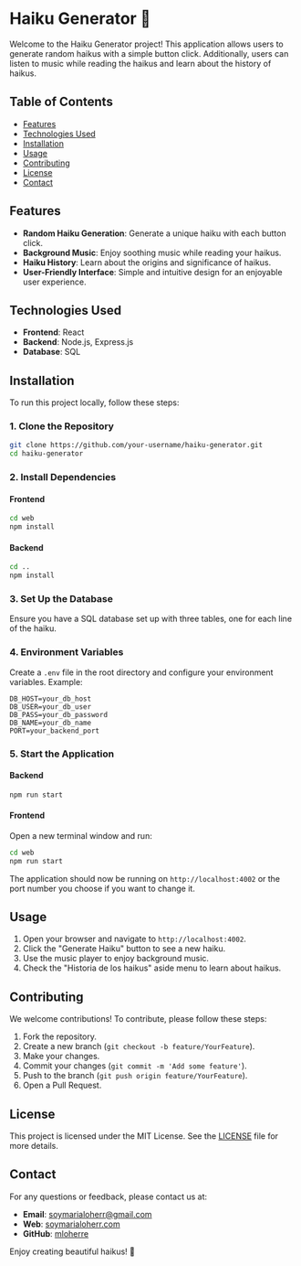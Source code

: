 # Haiku Generator 🌸

Welcome to the Haiku Generator project! This application allows users to generate random haikus with a simple button click. Additionally, users can listen to music while reading the haikus and learn about the history of haikus.

## Table of Contents

- [Features](#features)
- [Technologies Used](#technologies-used)
- [Installation](#installation)
- [Usage](#usage)
- [Contributing](#contributing)
- [License](#license)
- [Contact](#contact)

## Features

- **Random Haiku Generation**: Generate a unique haiku with each button click.
- **Background Music**: Enjoy soothing music while reading your haikus.
- **Haiku History**: Learn about the origins and significance of haikus.
- **User-Friendly Interface**: Simple and intuitive design for an enjoyable user experience.

## Technologies Used

- **Frontend**: React
- **Backend**: Node.js, Express.js
- **Database**: SQL

## Installation

To run this project locally, follow these steps:

### 1. Clone the Repository

```bash
git clone https://github.com/your-username/haiku-generator.git
cd haiku-generator
```

### 2. Install Dependencies

#### Frontend

```bash
cd web
npm install
```

#### Backend

```bash
cd ..
npm install
```

### 3. Set Up the Database

Ensure you have a SQL database set up with three tables, one for each line of the haiku.


### 4. Environment Variables

Create a `.env` file in the root directory and configure your environment variables. Example:

```
DB_HOST=your_db_host
DB_USER=your_db_user
DB_PASS=your_db_password
DB_NAME=your_db_name
PORT=your_backend_port
```

### 5. Start the Application

#### Backend

```bash
npm run start
```

#### Frontend

Open a new terminal window and run:

```bash
cd web
npm run start
```

The application should now be running on `http://localhost:4002` or the port number you choose if you want to change it.

## Usage

1. Open your browser and navigate to `http://localhost:4002`.
2. Click the "Generate Haiku" button to see a new haiku.
3. Use the music player to enjoy background music.
4. Check the "Historia de los haikus" aside menu to learn about haikus.

## Contributing

We welcome contributions! To contribute, please follow these steps:

1. Fork the repository.
2. Create a new branch (`git checkout -b feature/YourFeature`).
3. Make your changes.
4. Commit your changes (`git commit -m 'Add some feature'`).
5. Push to the branch (`git push origin feature/YourFeature`).
6. Open a Pull Request.

## License

This project is licensed under the MIT License. See the [LICENSE](LICENSE) file for more details.

## Contact

For any questions or feedback, please contact us at:

- **Email**: soymarialoherr@gmail.com
- **Web**: [soymarialoherr.com](https://soymarialoherr.com)
- **GitHub**: [mloherre](https://github.com/mloherr)

Enjoy creating beautiful haikus! 🌸
